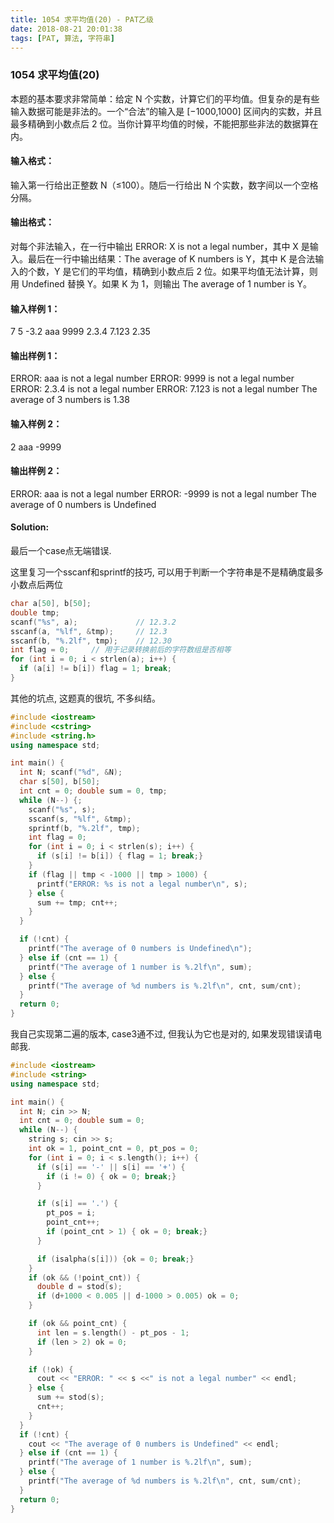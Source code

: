 ```yaml
---
title: 1054 求平均值(20) - PAT乙级
date: 2018-08-21 20:01:38
tags: [PAT, 算法, 字符串]
---
```

### 1054 求平均值(20)

本题的基本要求非常简单：给定 N 个实数，计算它们的平均值。但复杂的是有些输入数据可能是非法的。一个“合法”的输入是 [−1000,1000] 区间内的实数，并且最多精确到小数点后 2 位。当你计算平均值的时候，不能把那些非法的数据算在内。

#### 输入格式：
输入第一行给出正整数 N（≤100）。随后一行给出 N 个实数，数字间以一个空格分隔。

#### 输出格式：

对每个非法输入，在一行中输出 ERROR: X is not a legal number，其中 X 是输入。最后在一行中输出结果：The average of K numbers is Y，其中 K 是合法输入的个数，Y 是它们的平均值，精确到小数点后 2 位。如果平均值无法计算，则用 Undefined 替换 Y。如果 K 为 1，则输出 The average of 1 number is Y。

#### 输入样例 1：
7
5 -3.2 aaa 9999 2.3.4 7.123 2.35

#### 输出样例 1：
ERROR: aaa is not a legal number
ERROR: 9999 is not a legal number
ERROR: 2.3.4 is not a legal number
ERROR: 7.123 is not a legal number
The average of 3 numbers is 1.38

#### 输入样例 2：
2
aaa -9999

#### 输出样例 2：
ERROR: aaa is not a legal number
ERROR: -9999 is not a legal number
The average of 0 numbers is Undefined

#### Solution:

最后一个case点无端错误.

这里复习一个sscanf和sprintf的技巧, 可以用于判断一个字符串是不是精确度最多小数点后两位
```cpp
char a[50], b[50];
double tmp;
scanf("%s", a);             // 12.3.2
sscanf(a, "%lf", &tmp);     // 12.3
sscanf(b, "%.2lf", tmp);    // 12.30
int flag = 0;     // 用于记录转换前后的字符数组是否相等
for (int i = 0; i < strlen(a); i++) {
  if (a[i] != b[i]) flag = 1; break;
}
```

其他的坑点, 这题真的很坑, 不多纠结。


```cpp
#include <iostream>
#include <cstring>
#include <string.h>
using namespace std;

int main() {
  int N; scanf("%d", &N);
  char s[50], b[50];
  int cnt = 0; double sum = 0, tmp;
  while (N--) {;
    scanf("%s", s);
    sscanf(s, "%lf", &tmp);
    sprintf(b, "%.2lf", tmp);
    int flag = 0;
    for (int i = 0; i < strlen(s); i++) {
      if (s[i] != b[i]) { flag = 1; break;}
    }
    if (flag || tmp < -1000 || tmp > 1000) {
      printf("ERROR: %s is not a legal number\n", s);
    } else {
      sum += tmp; cnt++;
    }
  }

  if (!cnt) {
    printf("The average of 0 numbers is Undefined\n");
  } else if (cnt == 1) {
    printf("The average of 1 number is %.2lf\n", sum);
  } else {
    printf("The average of %d numbers is %.2lf\n", cnt, sum/cnt);
  }
  return 0;
}
```


我自己实现第二遍的版本, case3通不过, 但我认为它也是对的, 如果发现错误请电邮我.
```cpp
#include <iostream>
#include <string>
using namespace std;

int main() {
  int N; cin >> N;
  int cnt = 0; double sum = 0;
  while (N--) {
    string s; cin >> s;
    int ok = 1, point_cnt = 0, pt_pos = 0;
    for (int i = 0; i < s.length(); i++) {
      if (s[i] == '-' || s[i] == '+') {
        if (i != 0) { ok = 0; break;}
      }

      if (s[i] == '.') {
        pt_pos = i;
        point_cnt++;
        if (point_cnt > 1) { ok = 0; break;}
      }

      if (isalpha(s[i])) {ok = 0; break;}
    }
    if (ok && (!point_cnt)) {
      double d = stod(s);
      if (d+1000 < 0.005 || d-1000 > 0.005) ok = 0;
    }

    if (ok && point_cnt) {
      int len = s.length() - pt_pos - 1;
      if (len > 2) ok = 0;
    }

    if (!ok) {
      cout << "ERROR: " << s <<" is not a legal number" << endl;
    } else {
      sum += stod(s);
      cnt++;
    }
  }
  if (!cnt) {
    cout << "The average of 0 numbers is Undefined" << endl;
  } else if (cnt == 1) {
    printf("The average of 1 number is %.2lf\n", sum);
  } else {
    printf("The average of %d numbers is %.2lf\n", cnt, sum/cnt);
  }
  return 0;
}

```
